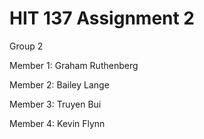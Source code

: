 # HIT 137 Assignment 2

Group 2

Member 1: Graham Ruthenberg

Member 2: Bailey Lange

Member 3: Truyen Bui

Member 4: Kevin Flynn


